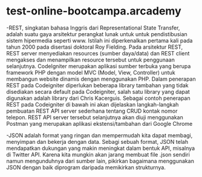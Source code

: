# test-online-bootcampa.arcademy
-REST, singkatan bahasa Inggris dari Representational State Transfer, adalah suatu gaya arsitektur perangkat lunak untuk untuk pendistibusian sistem hipermedia seperti www. Istilah ini diperkenalkan pertama kali pada tahun 2000 pada disertasi doktoral Roy Fielding. Pada arsitektur REST, REST server menyediakan resources (sumber daya/data) dan REST client mengakses dan menampilkan resource tersebut untuk penggunaan selanjutnya.
CodeIgniter merupakan aplikasi sumber terbuka yang berupa framework PHP dengan model MVC (Model, View, Controller) untuk membangun website dinamis dengan menggunakan PHP. Dalam penerapan REST pada Codeigniter diperlukan beberapa library tambahan yang tidak disediakan secara default pada Codeigniter, salah satu library yang dapat digunakan adalah library dari Chris Kacerguis.
Sebagai contoh penerapan REST pada Codeigniter di bawah ini akan dijelaskan langkah-langkah pembuatan REST API server sederhana tentang CRUD kontak nomor telepon. REST API server tersebut selanjutnya akan diuji menggunakan Postman yang merupakan aplikasi ekstensi/tambahan dari Google Chrome










-JSON adalah format yang ringan dan mempermudah kita dapat membagi, menyimpan dan bekerja dengan data. Sebagi sebuah format, JSON telah mendapatkan dukungan yang makin meningkat dalam bentuk API, misalnya di Twitter API.
Karena kita mungkin akan jarang membuat file .json sendiri namun mengunduhnya dari sumber lain, pikirkan bagaimana menggunakan JSON dengan baik diprogram daripada memikirkan strukturnya.
